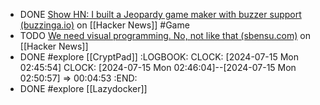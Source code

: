- DONE [Show HN: I built a Jeopardy game maker with buzzer support (buzzinga.io)](https://news.ycombinator.com/item?id=40960508) on [[Hacker News]] #Game
- TODO [We need visual programming. No, not like that (sbensu.com)](https://news.ycombinator.com/item?id=40937119) on [[Hacker News]]
- DONE #explore [[CryptPad]]
  :LOGBOOK:
  CLOCK: [2024-07-15 Mon 02:45:54]
  CLOCK: [2024-07-15 Mon 02:46:04]--[2024-07-15 Mon 02:50:57] =>  00:04:53
  :END:
- DONE #explore [[Lazydocker]]